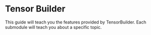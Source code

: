 # Tensor Builder

This guide will teach you the features provided by TensorBuilder. Each submodule will teach you about a specific topic.
